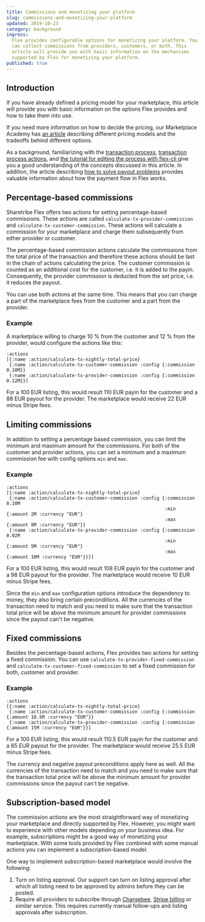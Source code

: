```yaml
---
title: Commissions and monetizing your platform
slug: commissions-and-monetizing-your-platform
updated: 2019-10-23
category: background
ingress:
  Flex provides configurable options for monetizing your platform. You
  can collect commissions from providers, customers, or both. This
  article will provide you with basic information on the mechanisms
  supported by Flex for monetizing your platform.
published: true
---
```


## Introduction

If you have already defined a pricing model for your marketplace, this
article will provide you with basic information on the options Flex
provides and how to take them into use.

If you need more information on how to decide the pricing, our
Marketplace Academy has
[an article](https://www.sharetribe.com/academy/how-to-set-pricing-in-your-marketplace/)
describing different pricing models and the tradeoffs behind different
options.

As a background, familiarizing with the
[transaction process](/background/transaction-process/),
[transaction process actions](/references/transaction-process-actions/),
and
[the tutorial for editing the process with flex-cli ](/flex-cli/edit-transaction-process-with-flex-cli/)
give you a good understanding of the concepts discussed in this article.
In addition, the article describing
[how to solve payout problems](/background/solving-payout-problems/)
provides valuable information about how the payment flow in Flex works.

## Percentage-based commissions

Sharetribe Flex offers two actions for setting percentage-based
commissions. These actions are called `calculate-tx-provider-commission`
and `calculate-tx-customer-commission`. These actions will calculate a
commission for your marketplace and charge them subsequently from either
provider or customer.

The percentage-based commission actions calculate the commissions from
the total price of the transaction and therefore these actions should be
last in the chain of actions calculating the price. The customer
commission is counted as an additional cost for the customer, i.e. it is
added to the payin. Consequently, the provider commission is deducted
from the set price, i.e. it reduces the payout.

You can use both actions at the same time. This means that you can
charge a part of the marketplace fees from the customer and a part from
the provider.

### Example

A marketplace willing to charge 10 % from the customer and 12 % from the
provider, would configure the actions like this:

```
:actions
[{:name :action/calculate-tx-nightly-total-price}
 {:name :action/calculate-tx-customer-commission :config {:commission 0.10M}}
 {:name :action/calculate-tx-provider-commission :config {:commission 0.12M}}]
```

For a 100 EUR listing, this would result 110 EUR payin for the customer
and a 88 EUR payout for the provider. The marketplace would receive 22
EUR minus Stripe fees.

## Limiting commissions

In addition to setting a percentage based commission, you can limit the
minimum and maximum amount for the commissions. For both of the customer
and provider actions, you can set a minimum and a maximum commission fee
with config options `min` and `max`.

### Example

```
:actions
[{:name :action/calculate-tx-nightly-total-price}
 {:name :action/calculate-tx-customer-commission :config {:commission 0.10M
                                                          :min {:amount 2M :currency "EUR"}
                                                          :max {:amount 8M :currency "EUR"}}
 {:name :action/calculate-tx-provider-commission :config {:commission 0.02M
                                                          :min {:amount 5M :currency "EUR"}
                                                          :max {:amount 10M :currency "EUR"}}}]
```

For a 100 EUR listing, this would result 108 EUR payin for the customer
and a 98 EUR payout for the provider. The marketplace would receive 10
EUR minus Stripe fees.

Since the `min` and `max` configuration options introduce the dependency
to money, they also bring certain preconditions. All the currencies of
the transaction need to match and you need to make sure that the
transaction total price will be above the minimum amount for provider
commissions since the payout can't be negative.

## Fixed commissions

Besides the percentage-based actions, Flex provides two actions for
setting a fixed commission. You can use
`calculate-tx-provider-fixed-commission` and
`calculate-tx-customer-fixed-commission` to set a fixed commission for
both, customer and provider.

### Example

```
:actions
[{:name :action/calculate-tx-nightly-total-price}
 {:name :action/calculate-tx-customer-commission :config {:commission {:amount 10.5M :currency "EUR"}}
 {:name :action/calculate-tx-provider-commission :config {:commission {:amount 15M :currency "EUR"}}]
```

For a 100 EUR listing, this would result 110.5 EUR payin for the
customer and a 85 EUR payout for the provider. The marketplace would
receive 25.5 EUR minus Stripe fees.

The currency and negative payout preconditions apply here as well. All
the currencies of the transaction need to match and you need to make
sure that the transaction total price will be above the minimum amount
for provider commissions since the payout can't be negative.

## Subscription-based model

The commission actions are the most straightforward way of monetizing
your marketplace and directly supported by Flex. However, you might want
to experience with other models depending on your business idea. For
example, subscriptions might be a good way of monetizing your
marketplace. With some tools provided by Flex combined with some manual
actions you can implement a subscription-based model.

One way to implement subscription-based marketplace would involve the
following:

1. Turn on listing approval. Our support can turn on listing approval
   after which all listing need to be approved by admins before they can
   be posted.
2. Require all providers to subscribe through
   [Chargebee](https://www.chargebee.com/),
   [Stripe billing](https://stripe.com/en-fi/billing) or similar
   service. This requires currently manual follow-ups and listing
   approvals after subscription.
